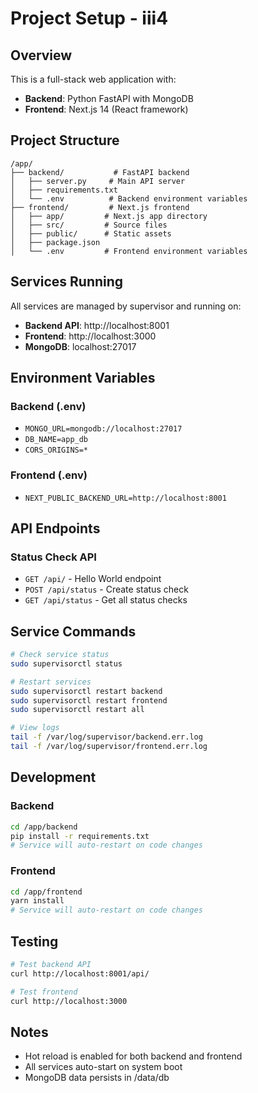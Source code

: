# Project Setup - iii4

## Overview
This is a full-stack web application with:
- **Backend**: Python FastAPI with MongoDB
- **Frontend**: Next.js 14 (React framework)

## Project Structure
```
/app/
├── backend/           # FastAPI backend
│   ├── server.py     # Main API server
│   ├── requirements.txt
│   └── .env          # Backend environment variables
├── frontend/         # Next.js frontend
│   ├── app/         # Next.js app directory
│   ├── src/         # Source files
│   ├── public/      # Static assets
│   ├── package.json
│   └── .env         # Frontend environment variables
```

## Services Running
All services are managed by supervisor and running on:

- **Backend API**: http://localhost:8001
- **Frontend**: http://localhost:3000
- **MongoDB**: localhost:27017

## Environment Variables

### Backend (.env)
- `MONGO_URL=mongodb://localhost:27017`
- `DB_NAME=app_db`
- `CORS_ORIGINS=*`

### Frontend (.env)
- `NEXT_PUBLIC_BACKEND_URL=http://localhost:8001`

## API Endpoints

### Status Check API
- `GET /api/` - Hello World endpoint
- `POST /api/status` - Create status check
- `GET /api/status` - Get all status checks

## Service Commands

```bash
# Check service status
sudo supervisorctl status

# Restart services
sudo supervisorctl restart backend
sudo supervisorctl restart frontend
sudo supervisorctl restart all

# View logs
tail -f /var/log/supervisor/backend.err.log
tail -f /var/log/supervisor/frontend.err.log
```

## Development

### Backend
```bash
cd /app/backend
pip install -r requirements.txt
# Service will auto-restart on code changes
```

### Frontend
```bash
cd /app/frontend
yarn install
# Service will auto-restart on code changes
```

## Testing
```bash
# Test backend API
curl http://localhost:8001/api/

# Test frontend
curl http://localhost:3000
```

## Notes
- Hot reload is enabled for both backend and frontend
- All services auto-start on system boot
- MongoDB data persists in /data/db
